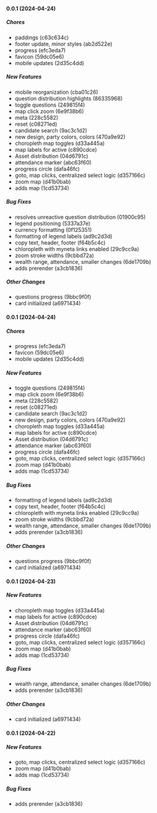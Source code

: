 #### 0.0.1 (2024-04-24)

##### Chores

*  paddings (c63c634c)
*  footer update, minor styles (ab2d522e)
*  progress (efc3eda7)
*  favicon (59dc05e6)
*  mobile updates (2d35c4dd)

##### New Features

*  mobile reorganization (cba01c26)
*  question distribution highlights (86335968)
*  toggle questions (249815f4)
*  map click zoom (6e9f38b6)
*  meta (228c5582)
*  reset (c08271ed)
*  candidate search (9ac3c1d2)
*  new design, party colors, colors (470a9e92)
*  choropleth map toggles (d33a445a)
*  map labels for active (c890cdce)
*  Asset distribution (04d6791c)
*  attendance marker (abc63f60)
*  progress circle (dafa46fc)
*  goto, map clicks, centralized select logic (d357166c)
*  zoom map (d41b0bab)
*  adds map (1cd53734)

##### Bug Fixes

*  resolves unreactive question distribution (01900c95)
*  legend positioning (5337a37e)
*  currency formatting (0f125351)
*  formatting of legend labels (ad9c2d3d)
*  copy text, header, footer (f64b5c4c)
*  chloropleth with myneta links enabled (29c9cc9a)
*  zoom stroke widths (9cbbd72a)
*  wealth range, attendance, smaller changes (6de1709b)
*  adds prerender (a3cb1836)

##### Other Changes

*  questions progress (9bbc9f0f)
*  card initialized (a6971434)

#### 0.0.1 (2024-04-24)

##### Chores

*  progress (efc3eda7)
*  favicon (59dc05e6)
*  mobile updates (2d35c4dd)

##### New Features

*  toggle questions (249815f4)
*  map click zoom (6e9f38b6)
*  meta (228c5582)
*  reset (c08271ed)
*  candidate search (9ac3c1d2)
*  new design, party colors, colors (470a9e92)
*  choropleth map toggles (d33a445a)
*  map labels for active (c890cdce)
*  Asset distribution (04d6791c)
*  attendance marker (abc63f60)
*  progress circle (dafa46fc)
*  goto, map clicks, centralized select logic (d357166c)
*  zoom map (d41b0bab)
*  adds map (1cd53734)

##### Bug Fixes

*  formatting of legend labels (ad9c2d3d)
*  copy text, header, footer (f64b5c4c)
*  chloropleth with myneta links enabled (29c9cc9a)
*  zoom stroke widths (9cbbd72a)
*  wealth range, attendance, smaller changes (6de1709b)
*  adds prerender (a3cb1836)

##### Other Changes

*  questions progress (9bbc9f0f)
*  card initialized (a6971434)

#### 0.0.1 (2024-04-23)

##### New Features

*  choropleth map toggles (d33a445a)
*  map labels for active (c890cdce)
*  Asset distribution (04d6791c)
*  attendance marker (abc63f60)
*  progress circle (dafa46fc)
*  goto, map clicks, centralized select logic (d357166c)
*  zoom map (d41b0bab)
*  adds map (1cd53734)

##### Bug Fixes

*  wealth range, attendance, smaller changes (6de1709b)
*  adds prerender (a3cb1836)

##### Other Changes

*  card initialized (a6971434)

#### 0.0.1 (2024-04-22)

##### New Features

*  goto, map clicks, centralized select logic (d357166c)
*  zoom map (d41b0bab)
*  adds map (1cd53734)

##### Bug Fixes

*  adds prerender (a3cb1836)

